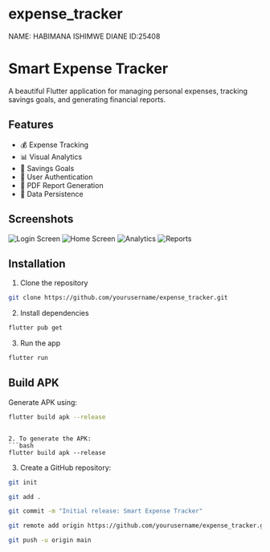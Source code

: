# expense_tracker
NAME: HABIMANA ISHIMWE DIANE ID:25408

# Smart Expense Tracker

A beautiful Flutter application for managing personal expenses, tracking savings goals, and generating financial reports.

## Features
- 💰 Expense Tracking
- 📊 Visual Analytics
- 🎯 Savings Goals
- 📱 User Authentication
- 📄 PDF Report Generation
- 💾 Data Persistence

## Screenshots
![Login Screen](/screenshots/login.png)
![Home Screen](/screenshots/home.png)
![Analytics](/screenshots/analytics.png)
![Reports](/screenshots/reports.png)

## Installation
1. Clone the repository
```bash
git clone https://github.com/yourusername/expense_tracker.git
```
2. Install dependencies
```bash
flutter pub get
```
3. Run the app
```bash
flutter run
```

## Build APK
Generate APK using:
```bash
flutter build apk --release
```
```

2. To generate the APK:
```bash
flutter build apk --release
```

3. Create a GitHub repository:
```bash
git init
```

```bash
git add .
```

```bash
git commit -m "Initial release: Smart Expense Tracker"
```

```bash
git remote add origin https://github.com/yourusername/expense_tracker.git
```

```bash
git push -u origin main
